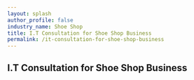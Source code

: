 ```yaml
---
layout: splash 
author_profile: false 
industry_name: Shoe Shop
title: I.T Consultation for Shoe Shop Business
permalink: /it-consultation-for-shoe-shop-business
---
```


## I.T Consultation for Shoe Shop Business